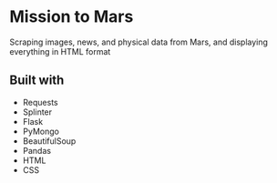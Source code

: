 # Mission to Mars

Scraping images, news, and physical data from Mars, and displaying everything in HTML format

## Built with
* Requests
* Splinter
* Flask
* PyMongo
* BeautifulSoup
* Pandas
* HTML
* CSS
